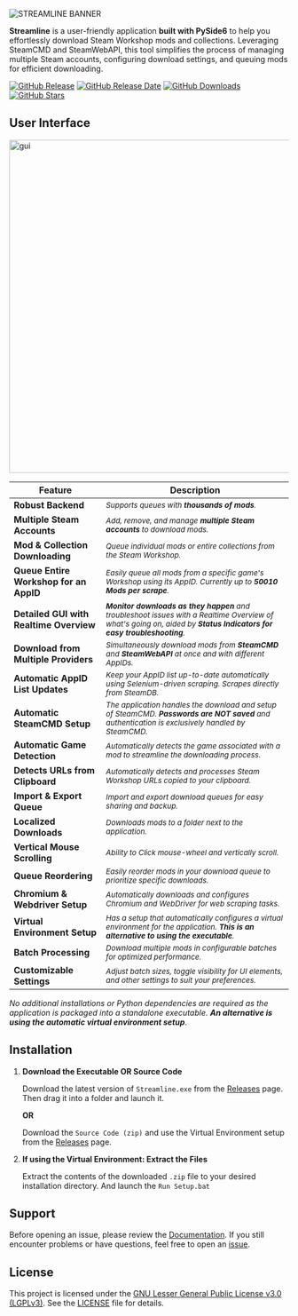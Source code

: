 ![STREAMLINE BANNER](https://github.com/user-attachments/assets/bd9cfce7-dde0-469a-8208-7caa8b9fb91a)

**Streamline** is a user-friendly application **built with PySide6** to help you effortlessly download Steam Workshop mods and collections. Leveraging SteamCMD and SteamWebAPI, this tool simplifies the process of managing multiple Steam accounts, configuring download settings, and queuing mods for efficient downloading.

[![GitHub Release](https://img.shields.io/github/v/release/dane-9/Streamline-Workshop-Downloader.svg?label=Current%20Release&color=e3dcdc&labelColor=555555&logoColor=ffffff&style=for-the-badge&logo=github)](https://github.com/dane-9/Streamline-Workshop-Downloader/releases) [![GitHub Release Date](https://img.shields.io/github/release-date/dane-9/Streamline-Workshop-Downloader.svg?label=Version%20Released&color=e3dcdc&labelColor=555555&logoColor=ffffff&style=for-the-badge)](https://github.com/dane-9/Streamline-Workshop-Downloader/releases) [![GitHub Downloads](https://img.shields.io/github/downloads/dane-9/Streamline-Workshop-Downloader/total.svg?color=e3dcdc&labelColor=555555&logoColor=ffffff&style=for-the-badge)](https://github.com/dane-9/Streamline-Workshop-Downloader/releases) [![GitHub Stars](https://img.shields.io/github/stars/dane-9/Streamline-Workshop-Downloader.svg?color=e3dcdc&labelColor=555555&logoColor=ffffff&style=for-the-badge)](https://github.com/dane-9/Streamline-Workshop-Downloader)

## User Interface
<img src="https://i.imgur.com/FnJNMBm.png" alt="gui" width="600"/>

| Feature                                               | Description                                                                                                                                                                                            |
|-----------------------------------------------|-----------------------------------------------------------------------------------------------------------------------------------------------------------------------------------|
| **Robust Backend**                            | *<sub>Supports queues with **thousands of mods**.</sub>*                                                                                                                                              |
| **Multiple Steam Accounts**                   | *<sub>Add, remove, and manage **multiple Steam accounts** to download mods.</sub>*                                                                                                                     |
| **Mod & Collection Downloading**              | *<sub>Queue individual mods or entire collections from the Steam Workshop.</sub>*                                                                                                                     |
| **Queue Entire Workshop for an AppID**        | *<sub>Easily queue all mods from a specific game's Workshop using its AppID. Currently up to **50010 Mods per scrape**.</sub>*                                                                           |
| **Detailed GUI with Realtime Overview**       | *<sub>**Monitor downloads as they happen** and troubleshoot issues with a Realtime Overview of what's going on, aided by **Status Indicators for easy troubleshooting**.</sub>*                 |
| **Download from Multiple Providers**  | *<sub>Simultaneously download mods from **SteamCMD** and **SteamWebAPI** at once and with different AppIDs.</sub>*                                                                                   |
| **Automatic AppID List Updates**              | *<sub>Keep your AppID list up-to-date automatically using Selenium-driven scraping. Scrapes directly from SteamDB.</sub>*                                                                              |
| **Automatic SteamCMD Setup**                  | *<sub>The application handles the download and setup of SteamCMD. **Passwords are NOT saved** and authentication is exclusively handled by SteamCMD.</sub>*                                        |
| **Automatic Game Detection**                  | *<sub>Automatically detects the game associated with a mod to streamline the downloading process.</sub>*                                                                                             |
| **Detects URLs from Clipboard**           | *<sub>Automatically detects and processes Steam Workshop URLs copied to your clipboard.</sub>*                                                                                                         |
| **Import & Export Queue**                     | *<sub>Import and export download queues for easy sharing and backup.</sub>*                                                                                                                             |
| **Localized Downloads**                       | *<sub>Downloads mods to a folder next to the application.</sub>*                                                                                                                                      |
| **Vertical Mouse Scrolling**                  | *<sub>Ability to Click mouse-wheel and vertically scroll.</sub>*                                                                                                                                      |
| **Queue Reordering**                          | *<sub>Easily reorder mods in your download queue to prioritize specific downloads.</sub>*                                                                                                              |
| **Chromium & Webdriver Setup**      | *<sub>Automatically downloads and configures Chromium and WebDriver for web scraping tasks.</sub>*                                                                                                      |
| **Virtual Environment Setup**       | *<sub>Has a setup that automatically configures a virtual environment for the application. **This is an alternative to using the executable**.</sub>*                                                |
| **Batch Processing**                          | *<sub>Download multiple mods in configurable batches for optimized performance.</sub>*                                                                                                                  |
| **Customizable Settings**                     | *<sub>Adjust batch sizes, toggle visibility for UI elements, and other settings to suit your preferences.</sub>*                                                                                        |

*No additional installations or Python dependencies are required as the application is packaged into a standalone executable.* ***An alternative is using the automatic virtual environment setup***.

## Installation

1. **Download the Executable OR Source Code**

   Download the latest version of `Streamline.exe`  from the [Releases](https://github.com/dane-9/Streamline-Workshop-Downloader/releases) page. Then drag it into a folder and launch it.
   
   **OR**
   
   Download the `Source Code (zip)` and use the Virtual Environment setup from the [Releases](https://github.com/dane-9/Streamline-Workshop-Downloader/releases) page.

2. **If using the Virtual Environment: Extract the Files**

   Extract the contents of the downloaded `.zip` file to your desired installation directory. And launch the `Run Setup.bat`

## Support 

Before opening an issue, please review the [Documentation](https://github.com/dane-9/Streamline-Workshop-Downloader/wiki/Documentation). 
If you still encounter problems or have questions, feel free to open an [issue](https://github.com/dane-9/Streamline-Workshop-Downloader/issues).

## License

This project is licensed under the [GNU Lesser General Public License v3.0 (LGPLv3)](https://www.gnu.org/licenses/lgpl-3.0.html). See the [LICENSE](LICENSE) file for details.
